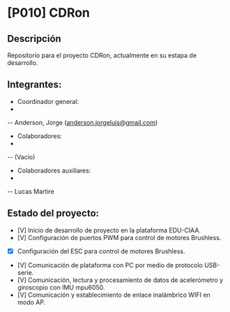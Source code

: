 # [P010] CDRon

## Descripción
Repositorio para el proyecto CDRon, actualmente en su estapa de desarrollo.

## Integrantes:
* Coordinador general:
* 
-- Anderson, Jorge (anderson.jorgeluis@gmail.com)
* Colaboradores:
* 
-- (Vacio)
* Colaboradores auxiliares:
* 
-- Lucas Martire

## Estado del proyecto:
- [V] Inicio de desarrollo de proyecto en la plataforma EDU-CIAA.
- [V] Configuración de puertos PWM para control de motores Brushless.
- [X] Configuración del ESC para control de motores Brushless. 
- [V] Comunicación de plataforma con PC por medio de protocolo USB-serie.
- [V] Comunicación, lectura y procesamiento de datos de acelerómetro y giroscopio con IMU mpu6050.
- [V] Comunicación y establecimiento de enlace inalámbrico WIFI en modo AP.

